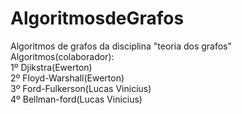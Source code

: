 # AlgoritmosdeGrafos
Algoritmos de grafos da disciplina "teoria dos grafos"<br> 
Algoritmos(colaborador):<br>
1º Djikstra(Ewerton)
<br>
2º Floyd-Warshall(Ewerton)
<br>
3º Ford-Fulkerson(Lucas Vinicius)
<br>
4º Bellman-ford(Lucas Vinicius)
